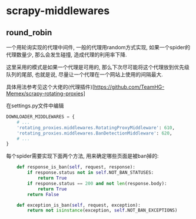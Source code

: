 # scrapy-middlewares


## round_robin

一个用轮询实现的代理中间件, 一般的代理用random方式实现, 如果一个spider的代理数量少, 那么会发生碰撞, 造成代理的利用率下降.

这里采用的模式是如果一个代理是可用的, 那么下次尽可能将这个代理放到优先级队列的尾部, 也就是说, 尽量让一个代理在一个网站上使用的间隔最大.


具体用法参考见这个大佬的(代理插件)[https://github.com/TeamHG-Memex/scrapy-rotating-proxies]

在settings.py文件中编辑

```python
DOWNLOADER_MIDDLEWARES = {
    # ...
    'rotating_proxies.middlewares.RotatingProxyMiddleware': 610,
    'rotating_proxies.middlewares.BanDetectionMiddleware': 620,
    # ...
}
```


每个spider需要实现下面两个方法, 用来确定哪些页面是被ban掉的:

```python
    def response_is_ban(self, request, response):
        if response.status not in self.NOT_BAN_STATUSES:
            return True
        if response.status == 200 and not len(response.body):
            return True
        return False

    def exception_is_ban(self, request, exception):
        return not isinstance(exception, self.NOT_BAN_EXCEPTIONS)
 ```

